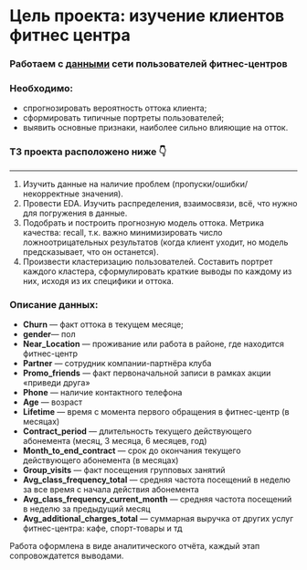 # Цель проекта: изучение клиентов фитнес центра
### Работаем с [данными](https://github.com/sergigusev/Datasets/blob/main/gym_churn.csv) сети пользователей фитнес-центров
### Необходимо: 
- спрогнозировать вероятность оттока клиента;
- сформировать типичные портреты пользователей;
- выявить основные признаки, наиболее сильно влияющие на отток.
### ТЗ проекта расположено ниже 👇
___________________________________________________________________________________________________________________________
1) Изучить данные на наличие проблем (пропуски/ошибки/некорректные значения).
2) Провести EDA. Изучить распределения, взаимосвязи, всё, что нужно для погружения в данные.
3) Подобрать и построить прогнозную модель оттока. Метрика качества: recall, т.к. важно минимизировать число ложноотрицательных результатов (когда клиент уходит, но модель предсказывает, что он останется).
4) Произвести кластеризацию пользователей. Составить портрет каждого кластера, сформулировать краткие выводы по каждому из них, исходя из их специфики и оттока.

### Описание данных:
- **Churn** — факт оттока в текущем месяце;
- **gender**— пол
- **Near_Location** — проживание или работа в районе, где находится фитнес-центр
- **Partner** — сотрудник компании-партнёра клуба
- **Promo_friends** — факт первоначальной записи в рамках акции «приведи друга»
- **Phone** — наличие контактного телефона
- **Age** — возраст
- **Lifetime** — время с момента первого обращения в фитнес-центр (в месяцах)
- **Contract_period** — длительность текущего действующего абонемента (месяц, 3 месяца, 6 месяцев, год)
- **Month_to_end_contract** — срок до окончания текущего действующего абонемента (в месяцах)
- **Group_visits** — факт посещения групповых занятий
- **Avg_class_frequency_total** — средняя частота посещений в неделю за все время с начала действия абонемента
- **Avg_class_frequency_current_month** — средняя частота посещений в неделю за предыдущий месяц
- **Avg_additional_charges_total** — суммарная выручка от других услуг фитнес-центра: кафе, спорт-товары и тд

Работа оформлена в виде аналитического отчёта, каждый этап сопровождатется выводами.
